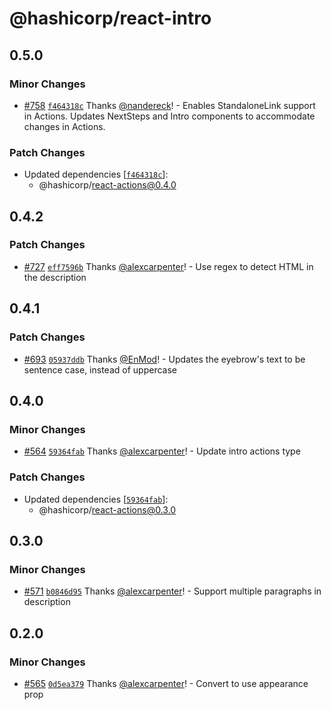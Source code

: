 # @hashicorp/react-intro

## 0.5.0

### Minor Changes

- [#758](https://github.com/hashicorp/react-components/pull/758) [`f464318c`](https://github.com/hashicorp/react-components/commit/f464318c0b7b71e39d810f028743ef2512599a99) Thanks [@nandereck](https://github.com/nandereck)! - Enables StandaloneLink support in Actions. Updates NextSteps and Intro components to accommodate changes in Actions.

### Patch Changes

- Updated dependencies [[`f464318c`](https://github.com/hashicorp/react-components/commit/f464318c0b7b71e39d810f028743ef2512599a99)]:
  - @hashicorp/react-actions@0.4.0

## 0.4.2

### Patch Changes

- [#727](https://github.com/hashicorp/react-components/pull/727) [`eff7596b`](https://github.com/hashicorp/react-components/commit/eff7596b6c36dce762de10f74ccf781c04e9530e) Thanks [@alexcarpenter](https://github.com/alexcarpenter)! - Use regex to detect HTML in the description

## 0.4.1

### Patch Changes

- [#693](https://github.com/hashicorp/react-components/pull/693) [`05937ddb`](https://github.com/hashicorp/react-components/commit/05937ddb3e38e3c74a45eec70526f13f096616e1) Thanks [@EnMod](https://github.com/EnMod)! - Updates the eyebrow's text to be sentence case, instead of uppercase

## 0.4.0

### Minor Changes

- [#564](https://github.com/hashicorp/react-components/pull/564) [`59364fab`](https://github.com/hashicorp/react-components/commit/59364fab445c9da855b7b97fdc84bc64fa4837c7) Thanks [@alexcarpenter](https://github.com/alexcarpenter)! - Update intro actions type

### Patch Changes

- Updated dependencies [[`59364fab`](https://github.com/hashicorp/react-components/commit/59364fab445c9da855b7b97fdc84bc64fa4837c7)]:
  - @hashicorp/react-actions@0.3.0

## 0.3.0

### Minor Changes

- [#571](https://github.com/hashicorp/react-components/pull/571) [`b0846d95`](https://github.com/hashicorp/react-components/commit/b0846d954f564a8664d8ba2b0dd740c9ec7e2b72) Thanks [@alexcarpenter](https://github.com/alexcarpenter)! - Support multiple paragraphs in description

## 0.2.0

### Minor Changes

- [#565](https://github.com/hashicorp/react-components/pull/565) [`0d5ea379`](https://github.com/hashicorp/react-components/commit/0d5ea379926e6f261aecf7611d2358a3ef73d28d) Thanks [@alexcarpenter](https://github.com/alexcarpenter)! - Convert to use appearance prop
